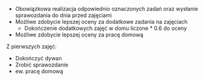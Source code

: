 * Obowiązkowa realizacja odpowiednio oznaczonych zadań oraz wysłanie sprawozdania do dnia przed zajęciami
* Możliwe zdobycie lepszej oceny za dodatkowe zadania na zajęciach
	* Dokończenie dodatkowych zajęć w domu liczone * 0.6 do oceny
* Możliwe zdobycie lepszej oceny za pracę domową

Z pierwszych zajęć:
* Dokończyć dywan
* Zrobić sprawozdanie
* ew. pracę domową
